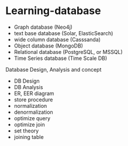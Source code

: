 # Learning-database

- Graph database (Neo4j)
- text base database (Solar, ElasticSearch)
- wide column database (Casssanda)
- Object database (MongoDB)
- Relational database (PostgreSQL, or MSSQL)
- Time Series database (Time Scale DB)


Database Design, Analysis and concept
- DB Design
- DB Analysis
- ER, EER diagram
- store procedure
- normalization
- denormalization
- optimize query
- optimize join
- set theory
- joining table

